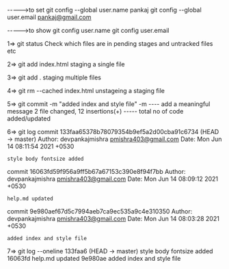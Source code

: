 <!-- NOTE  git config-->

----->to set
git config --global user.name pankaj
git config --global user.email pankaj@gmail.com

----->to show
git config user.name
git config user.email

1=> git status
Check which files are in pending stages and untracked files etc

<!-- Normally 3 steps of file MSG  MODIFIED STAGING COMMITTED -->

2=> git add index.html
staging a single file

3=> git add .
staging multiple files

4=> git rm --cached index.html
unstageing a staging file

5=> git commit -m "added index and style file"
-m ---- add a meaningful message
2 file changed, 12 insertions(+) ----- total no of code added/updated

<!-- NOTE log (NORMAL AND CONDENSED) -->

6=> git log
commit 133faa65378b78079354b9ef5a2d00cba91c6734 (HEAD -> master)
Author: devpankajmishra <pmishra403@gmail.com>
Date: Mon Jun 14 08:11:54 2021 +0530

    style body fontsize added

commit 16063fd59f956a9ff5b67a67153c390e8f94f7bb
Author: devpankajmishra <pmishra403@gmail.com>
Date: Mon Jun 14 08:09:12 2021 +0530

    help.md updated

commit 9e980aef67d5c7994aeb7ca9ec535a9c4e310350
Author: devpankajmishra <pmishra403@gmail.com>
Date: Mon Jun 14 08:03:28 2021 +0530

    added index and style file

7=> git log --oneline
133faa6 (HEAD -> master) style body fontsize added
16063fd help.md updated
9e980ae added index and style file
